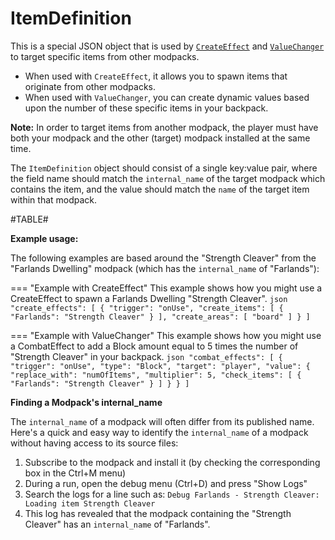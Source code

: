 # ItemDefinition

This is a special JSON object that is used by [`CreateEffect`](CreateEffect.md) and [`ValueChanger`](../Misc/ValueChanger.md) to target specific items from other modpacks.

- When used with `CreateEffect`, it allows you to spawn items that originate from other modpacks.
- When used with `ValueChanger`, you can create dynamic values based upon the number of these specific items in your backpack.

**Note:** In order to target items from another modpack, the player must have both your modpack and the other (target) modpack installed at the same time.

The `ItemDefinition` object should consist of a single key:value pair, where the field name should match the `internal_name` of the target modpack which contains the item, and the value should match the `name` of the target item within that modpack.

#TABLE#

**Example usage:**

The following examples are based around the "Strength Cleaver" from the "Farlands Dwelling" modpack (which has the `internal_name` of "Farlands"):

=== "Example with CreateEffect"
    This example shows how you might use a CreateEffect to spawn a Farlands Dwelling "Strength Cleaver".
    ```json
        "create_effects": [
            {
                "trigger": "onUse",
                "create_items": [
                    {
                        "Farlands": "Strength Cleaver"
                    }
                ],
                "create_areas": [
                    "board"
                ]
            }
        ]
    ```

=== "Example with ValueChanger"
    This example shows how you might use a CombatEffect to add a Block amount equal to 5 times the number of "Strength Cleaver" in your backpack.
    ```json
        "combat_effects": [
            {
                "trigger": "onUse",
                "type": "Block",
                "target": "player",
                "value": {
                    "replace_with": "numOfItems",
                    "multiplier": 5,
                    "check_items": [
                        {
                            "Farlands": "Strength Cleaver"
                        }
                    ]
                }
            }
        ]
    ```

**Finding a Modpack's internal_name**

The `internal_name` of a modpack will often differ from its published name. Here's a quick and easy way to identify the `internal_name` of a modpack without having access to its source files:

1. Subscribe to the modpack and install it (by checking the corresponding box in the Ctrl+M menu)
2. During a run, open the debug menu (Ctrl+D) and press "Show Logs"
3. Search the logs for a line such as: `Debug Farlands - Strength Cleaver: Loading item Strength Cleaver`
4. This log has revealed that the modpack containing the "Strength Cleaver" has an `internal_name` of "Farlands".
